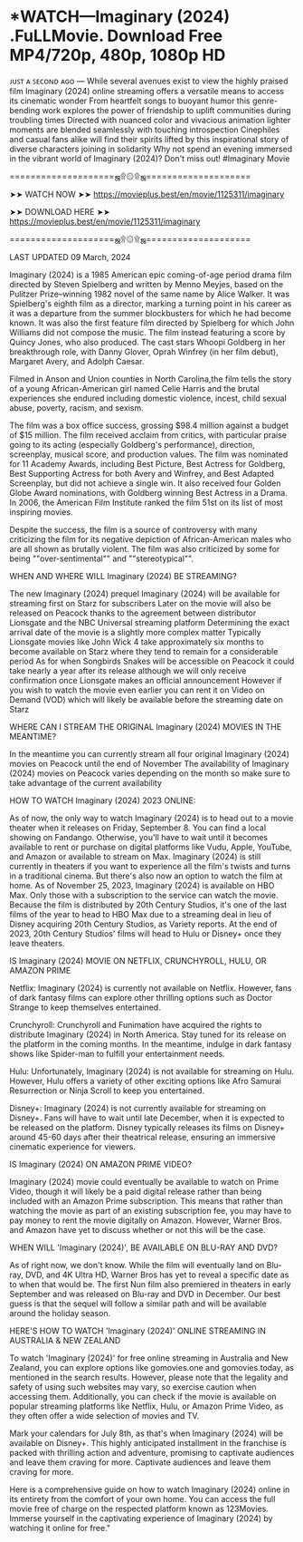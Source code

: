 # *WATCH—Imaginary (2024) .FuLLMovie. Download Free MP4/720p, 480p, 1080p HD 

ᴊᴜꜱᴛ ᴀ ꜱᴇᴄᴏɴᴅ ᴀɢᴏ — While several avenues exist to view the highly praised film Imaginary (2024) online streaming offers a versatile means to access its cinematic wonder From heartfelt songs to buoyant humor this genre-bending work explores the power of friendship to uplift communities during troubling times Directed with nuanced color and vivacious animation lighter moments are blended seamlessly with touching introspection Cinephiles and casual fans alike will find their spirits lifted by this inspirational story of diverse characters joining in solidarity Why not spend an evening immersed in the vibrant world of Imaginary (2024)? Don't miss out! #Imaginary Movie



====================ஜ۩۞۩ஜ====================



➤➤ WATCH NOW ➤➤ https://movieplus.best/en/movie/1125311/imaginary



➤➤ DOWNLOAD HERE ➤➤ https://movieplus.best/en/movie/1125311/imaginary

 

====================ஜ۩۞۩ஜ====================

LAST UPDATED 09 March, 2024



Imaginary (2024) is a 1985 American epic coming-of-age period drama film directed by Steven Spielberg and written by Menno Meyjes, based on the Pulitzer Prize–winning 1982 novel of the same name by Alice Walker. It was Spielberg's eighth film as a director, marking a turning point in his career as it was a departure from the summer blockbusters for which he had become known. It was also the first feature film directed by Spielberg for which John Williams did not compose the music. The film instead featuring a score by Quincy Jones, who also produced. The cast stars Whoopi Goldberg in her breakthrough role, with Danny Glover, Oprah Winfrey (in her film debut), Margaret Avery, and Adolph Caesar.



Filmed in Anson and Union counties in North Carolina,the film tells the story of a young African-American girl named Celie Harris and the brutal experiences she endured including domestic violence, incest, child sexual abuse, poverty, racism, and sexism.



The film was a box office success, grossing $98.4 million against a budget of $15 million. The film received acclaim from critics, with particular praise going to its acting (especially Goldberg's performance), direction, screenplay, musical score, and production values. The film was nominated for 11 Academy Awards, including Best Picture, Best Actress for Goldberg, Best Supporting Actress for both Avery and Winfrey, and Best Adapted Screenplay, but did not achieve a single win. It also received four Golden Globe Award nominations, with Goldberg winning Best Actress in a Drama. In 2006, the American Film Institute ranked the film 51st on its list of most inspiring movies.



Despite the success, the film is a source of controversy with many criticizing the film for its negative depiction of African-American males who are all shown as brutally violent. The film was also criticized by some for being ""over-sentimental"" and ""stereotypical"".



WHEN AND WHERE WILL Imaginary (2024) BE STREAMING?



The new Imaginary (2024) prequel Imaginary (2024) will be available for streaming first on Starz for subscribers Later on the movie will also be released on Peacock thanks to the agreement between distributor Lionsgate and the NBC Universal streaming platform Determining the exact arrival date of the movie is a slightly more complex matter Typically Lionsgate movies like John Wick 4 take approximately six months to become available on Starz where they tend to remain for a considerable period As for when Songbirds Snakes will be accessible on Peacock it could take nearly a year after its release although we will only receive confirmation once Lionsgate makes an official announcement However if you wish to watch the movie even earlier you can rent it on Video on Demand (VOD) which will likely be available before the streaming date on Starz



WHERE CAN I STREAM THE ORIGINAL Imaginary (2024) MOVIES IN THE MEANTIME?



In the meantime you can currently stream all four original Imaginary (2024) movies on Peacock until the end of November The availability of Imaginary (2024) movies on Peacock varies depending on the month so make sure to take advantage of the current availability



HOW TO WATCH Imaginary (2024) 2023 ONLINE:



As of now, the only way to watch Imaginary (2024) is to head out to a movie theater when it releases on Friday, September 8. You can find a local showing on Fandango. Otherwise, you'll have to wait until it becomes available to rent or purchase on digital platforms like Vudu, Apple, YouTube, and Amazon or available to stream on Max. Imaginary (2024) is still currently in theaters if you want to experience all the film's twists and turns in a traditional cinema. But there's also now an option to watch the film at home. As of November 25, 2023, Imaginary (2024) is available on HBO Max. Only those with a subscription to the service can watch the movie. Because the film is distributed by 20th Century Studios, it's one of the last films of the year to head to HBO Max due to a streaming deal in lieu of Disney acquiring 20th Century Studios, as Variety reports. At the end of 2023, 20th Century Studios' films will head to Hulu or Disney+ once they leave theaters.



IS Imaginary (2024) MOVIE ON NETFLIX, CRUNCHYROLL, HULU, OR AMAZON PRIME



Netflix: Imaginary (2024) is currently not available on Netflix. However, fans of dark fantasy films can explore other thrilling options such as Doctor Strange to keep themselves entertained.



Crunchyroll: Crunchyroll and Funimation have acquired the rights to distribute Imaginary (2024) in North America. Stay tuned for its release on the platform in the coming months. In the meantime, indulge in dark fantasy shows like Spider-man to fulfill your entertainment needs.



Hulu: Unfortunately, Imaginary (2024) is not available for streaming on Hulu. However, Hulu offers a variety of other exciting options like Afro Samurai Resurrection or Ninja Scroll to keep you entertained.



Disney+: Imaginary (2024) is not currently available for streaming on Disney+. Fans will have to wait until late December, when it is expected to be released on the platform. Disney typically releases its films on Disney+ around 45-60 days after their theatrical release, ensuring an immersive cinematic experience for viewers.



IS Imaginary (2024) ON AMAZON PRIME VIDEO?



Imaginary (2024) movie could eventually be available to watch on Prime Video, though it will likely be a paid digital release rather than being included with an Amazon Prime subscription. This means that rather than watching the movie as part of an existing subscription fee, you may have to pay money to rent the movie digitally on Amazon. However, Warner Bros. and Amazon have yet to discuss whether or not this will be the case.



WHEN WILL 'Imaginary (2024)', BE AVAILABLE ON BLU-RAY AND DVD?



As of right now, we don't know. While the film will eventually land on Blu-ray, DVD, and 4K Ultra HD, Warner Bros has yet to reveal a specific date as to when that would be. The first Nun film also premiered in theaters in early September and was released on Blu-ray and DVD in December. Our best guess is that the sequel will follow a similar path and will be available around the holiday season.



HERE'S HOW TO WATCH 'Imaginary (2024)' ONLINE STREAMING IN AUSTRALIA & NEW ZEALAND



To watch 'Imaginary (2024)' for free online streaming in Australia and New Zealand, you can explore options like gomovies.one and gomovies.today, as mentioned in the search results. However, please note that the legality and safety of using such websites may vary, so exercise caution when accessing them. Additionally, you can check if the movie is available on popular streaming platforms like Netflix, Hulu, or Amazon Prime Video, as they often offer a wide selection of movies and TV.



Mark your calendars for July 8th, as that's when Imaginary (2024) will be available on Disney+. This highly anticipated installment in the franchise is packed with thrilling action and adventure, promising to captivate audiences and leave them craving for more. Captivate audiences and leave them craving for more.



Here is a comprehensive guide on how to watch Imaginary (2024) online in its entirety from the comfort of your own home. You can access the full movie free of charge on the respected platform known as 123Movies. Immerse yourself in the captivating experience of Imaginary (2024) by watching it online for free."

